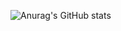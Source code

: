 ![Anurag's GitHub stats](https://vercel-ziedguettari.vercel.app/api?username=ElBartoTn&show=reviews,discussions_started,discussions_answered,prs_merged,prs_merged_percentage)

